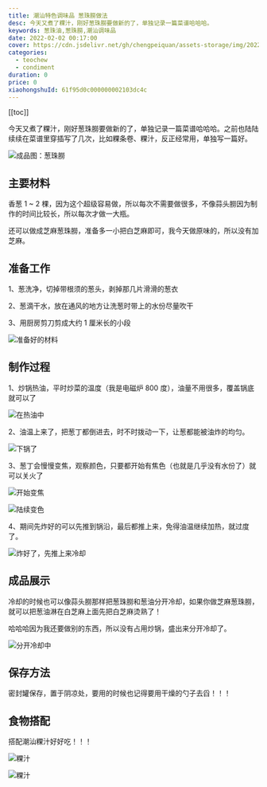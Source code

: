 ```yaml
---
title: 潮汕特色调味品 葱珠朥做法
desc: 今天又煮了粿汁，刚好葱珠朥要做新的了，单独记录一篇菜谱哈哈哈。
keywords: 葱珠油,葱珠朥,潮汕调味品
date: 2022-02-02 00:17:00
cover: https://cdn.jsdelivr.net/gh/chengpeiquan/assets-storage/img/2022/02/20220201234256.jpg
categories:
  - teochew
  - condiment
duration: 0
price: 0
xiaohongshuId: 61f95d0c000000002103dc4c
---
```


[[toc]]

今天又煮了粿汁，刚好葱珠朥要做新的了，单独记录一篇菜谱哈哈哈。之前也陆陆续续在菜谱里穿插写了几次，比如粿条卷、粿汁，反正经常用，单独写一篇好。

![成品图：葱珠朥](https://cdn.jsdelivr.net/gh/chengpeiquan/assets-storage/img/2022/02/20220201234430.jpg)

## 主要材料

香葱 1 ~ 2 棵，因为这个超级容易做，所以每次不需要做很多，不像蒜头朥因为制作的时间比较长，所以每次才做一大瓶。

还可以做成芝麻葱珠朥，准备多一小把白芝麻即可，我今天做原味的，所以没有加芝麻。

## 准备工作

1、葱洗净，切掉带根须的葱头，剥掉那几片滑滑的葱衣

2、葱滴干水，放在通风的地方让洗葱时带上的水份尽量吹干

3、用厨房剪刀剪成大约 1 厘米长的小段

![准备好的材料](https://cdn.jsdelivr.net/gh/chengpeiquan/assets-storage/img/2022/02/20220201234421.jpg)

## 制作过程

1、炒锅热油，平时炒菜的温度（我是电磁炉 800 度），油量不用很多，覆盖锅底就可以了

![在热油中](https://cdn.jsdelivr.net/gh/chengpeiquan/assets-storage/img/2022/02/20220201234422.jpg)

2、油温上来了，把葱丁都倒进去，时不时拨动一下，让葱都能被油炸的均匀。

![下锅了](https://cdn.jsdelivr.net/gh/chengpeiquan/assets-storage/img/2022/02/20220201234423.jpg)

3、葱丁会慢慢变焦，观察颜色，只要都开始有焦色（也就是几乎没有水份了）就可以关火了

![开始变焦](https://cdn.jsdelivr.net/gh/chengpeiquan/assets-storage/img/2022/02/20220201234424.jpg)

![陆续变色](https://cdn.jsdelivr.net/gh/chengpeiquan/assets-storage/img/2022/02/20220201234425.jpg)

4、期间先炸好的可以先推到锅沿，最后都推上来，免得油温继续加热，就过度了。

![炸好了，先推上来冷却](https://cdn.jsdelivr.net/gh/chengpeiquan/assets-storage/img/2022/02/20220201234426.jpg)

## 成品展示

冷却的时候也可以像蒜头朥那样把葱珠朥和葱油分开冷却，如果你做芝麻葱珠朥，就可以把葱油淋在白芝麻上面先把白芝麻烫熟了！

哈哈哈因为我还要做别的东西，所以没有占用炒锅，盛出来分开冷却了。

![分开冷却中](https://cdn.jsdelivr.net/gh/chengpeiquan/assets-storage/img/2022/02/20220201234427.jpg)

## 保存方法

密封罐保存，置于阴凉处，要用的时候也记得要用干燥的勺子去舀！！！

## 食物搭配

搭配潮汕粿汁好好吃！！！

![粿汁](https://cdn.jsdelivr.net/gh/chengpeiquan/assets-storage/img/2022/02/20220201234429.jpg)

![粿汁](https://cdn.jsdelivr.net/gh/chengpeiquan/assets-storage/img/2022/02/20220201234428.jpg)


